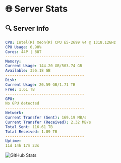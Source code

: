# 🌐 Server Stats
## 🔍 Server Info
```yaml
CPU: Intel(R) Xeon(R) CPU E5-2699 v4 @ 1318.12GHz
CPU Usage: 0.90%
Cores: 44P | 88T
-----------------------------------
Memory:
Current Usage: 144.20 GB/503.74 GB
Available: 356.18 GB
-----------------------------------
Disk:
Current Usage: 20.59 GB/1.71 TB
Free: 1.61 TB
-----------------------------------
GPU:
No GPU detected
-----------------------------------
Network:
Current Transfer (Sent): 169.19 MB/s
Current Transfer (Received): 2.32 MB/s
Total Sent: 116.61 TB
Total Received: 1.89 TB
-----------------------------------
Uptime:
11d 14h 17m 23s
```
![GitHub Stats](https://img.shields.io/badge/Updated-2025-02-19_13:00:41-blue)